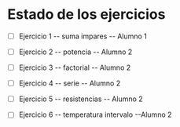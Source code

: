 # Estado de los ejercicios

- [ ] Ejercicio 1 -- suma impares -- Alumno 1

- [ ] Ejercicio 2 -- potencia -- Alumno 2

- [ ] Ejercicio 3 --  factorial -- Alumno 2

- [ ] Ejercicio 4 --  serie -- Alumno 2

- [ ] Ejercicio 5 -- resistencias -- Alumno 2

- [ ] Ejercicio 6 -- temperatura intervalo --Alumno 2
